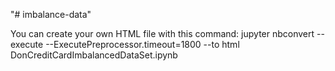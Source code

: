"# imbalance-data" 

You can create your own HTML file with this command:
jupyter nbconvert --execute --ExecutePreprocessor.timeout=1800 --to html DonCreditCardImbalancedDataSet.ipynb
